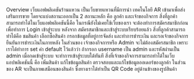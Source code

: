 Overview เว็บแอฟพลิเคชันร้านแหวน เป็นเว็บขายแหวนที่มีการนำ เทคโนโลยี AR เข้ามาเพื่อส่งเสริมการขาย
โดยจะแบ่งสถานะออกเป็น 2 สถานะหลัก คือ ลูกค้า และเจ้าของกิจการ 
สิ่งที่ลูกค้าสามารถทำได้ในเว็บแอฟพลิเคชันนี้คือ ในกรณียังไม่เคยใช้เว็บของเรา จะต้องทำการสมัครสมาชิกก่อนเพื่อทำการ Login เข้าสู่ระบบ
หลังจาก สมัครสมาชิกและเข้าสู่ระบบเรียบร้อยแล้ว สิ่งที่ลูกค้าสามารถทำได้คือ ชมสินค้า เลือกซื้อสินค้า กรอกข้อมูลที่อยู่การจัดส่ง และทำการชำระเงิน และรอเจ้าของกิจการยืนยันการชำระเงินในภายหลัง
ในส่วนของ เจ้าของกิจการหรือ Admin จะไม่ต้องสมัครสมาชิก เพราะเราได้ทำการ set ค่า default ไว้แล้วว่า ถ้ากรอก username เป็น admin และรหัสผ่านเป็น admin เมื่อกดเข้าสู่ระบบ จะทำการเข้าสู่ระบบใด้ทันที
สิ่งที่เจ้าของกิจการสามารถทำได้ในเว็บแอปพลิเคชันนี้ คือ เพิ่มสินค้า แก้ไขข้อมูลสินค้า ตรวจสอบและแก้ไขข้อมูลออเดอร์ของลูกค้า 
ในส่วนของ AR จะเป็นภาพเสมือนของสินค้า ซึ่งทางเราได้ทำเป็น QR Code อยู่ด้านข้างของรูปสินค้า 
